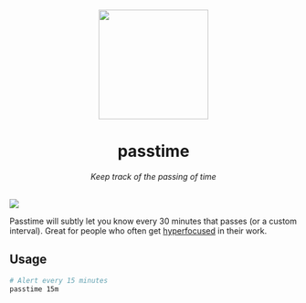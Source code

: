 <p align='center'>
<br><img src='https://user-images.githubusercontent.com/74385/46930533-c84de080-d078-11e8-8b8a-24945201be94.png' width='192'><br>
</p>

<h1 align='center'>passtime</h1>

<p align='center'>
<em>Keep track of the passing of time</em>
</p>

<br>

<img src='https://user-images.githubusercontent.com/74385/47461907-878e5e00-d814-11e8-8363-7c30c7107e92.png'>

Passtime will subtly let you know every 30 minutes that passes (or a custom interval). Great for people who often get [hyperfocused] in their work.

[hyperfocused]: https://en.m.wikipedia.org/wiki/Hyperfocus

## Usage

```sh
# Alert every 15 minutes
passtime 15m
```
